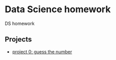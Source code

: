 # Data Science homework
DS homework

## Projects

* [project 0: guess the number](https://github.com/dv-nova/sf_data_science/tree/main/project_0)